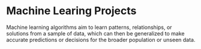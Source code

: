 # Machine Learing Projects 
Machine learning algorithms aim to learn patterns, relationships, or solutions from a sample of data, which can then be generalized to make accurate predictions or decisions for the broader population or unseen data.
